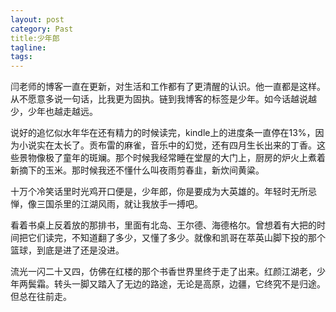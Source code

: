 ```yaml
---
layout: post
category: Past
title:少年郎  
tagline:
tags: 
---
```


闫老师的博客一直在更新，对生活和工作都有了更清醒的认识。他一直都是这样。从不愿意多说一句话，比我更为固执。链到我博客的标签是少年。如今话越说越少，少年也越走越远。

说好的追忆似水年华在还有精力的时候读完，kindle上的进度条一直停在13%，因为小说实在太长了。贡布雷的麻雀，音乐中的幻觉，还有四月生长出来的丁香。这些景物像极了童年的斑斓。那个时候我经常睡在堂屋的大门上，厨房的炉火上煮着新摘下的玉米。那时候我还不懂什么叫夜雨剪春韭，新炊间黄粱。

十万个冷笑话里时光鸡开口便是，少年郎，你是要成为大英雄的。年轻时无所忌惮，像三国杀里的江湖风雨，就让我放手一搏吧。

看着书桌上反着放的那排书，里面有北岛、王尔德、海德格尔。曾想着有大把的时间把它们读完，不知道翻了多少，又懂了多少。就像和凯哥在萃英山脚下投的那个篮球，到底是进了还是没进。

流光一闪二十又四，仿佛在红楼的那个书香世界里终于走了出来。红颜江湖老，少年两鬓霜。转头一脚又踏入了无边的路途，无论是高原，边疆，它终究不是归途。但总在往前走。

